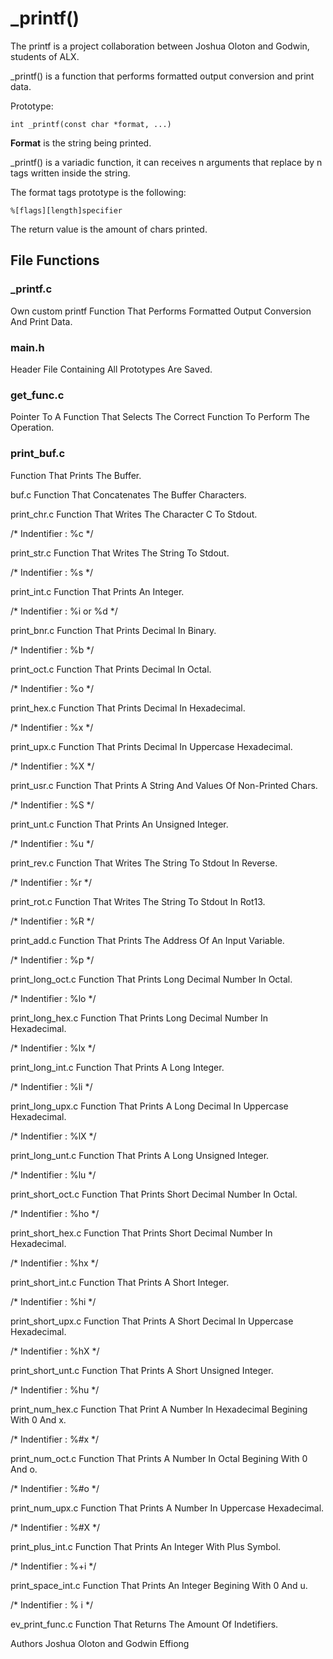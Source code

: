 # _printf()

The printf is a project collaboration between Joshua Oloton and Godwin, students of ALX.

_printf() is a function that performs formatted output conversion and print data.

Prototype:

	int _printf(const char *format, ...)
**Format** is the string being printed.

_printf() is a variadic function, it can receives n arguments that replace by n tags written inside the string.

The format tags prototype is the following:

    %[flags][length]specifier
The return value is the amount of chars printed.

## File Functions
### _printf.c
Own custom printf Function That Performs Formatted Output Conversion And Print Data.

### main.h
Header File Containing All Prototypes Are Saved.

### get_func.c
Pointer To A Function That Selects The Correct Function To Perform The Operation.

### print_buf.c
Function That Prints The Buffer.

buf.c
Function That Concatenates The Buffer Characters.

print_chr.c
Function That Writes The Character C To Stdout.

/* Indentifier : %c */

print_str.c
Function That Writes The String To Stdout.

/* Indentifier : %s */

print_int.c
Function That Prints An Integer.

/* Indentifier : %i or %d */

print_bnr.c
Function That Prints Decimal In Binary.

/* Indentifier : %b */

print_oct.c
Function That Prints Decimal In Octal.

/* Indentifier : %o */

print_hex.c
Function That Prints Decimal In Hexadecimal.

/* Indentifier : %x */

print_upx.c
Function That Prints Decimal In Uppercase Hexadecimal.

/* Indentifier : %X */

print_usr.c
Function That Prints A String And Values Of Non-Printed Chars.

/* Indentifier : %S */

print_unt.c
Function That Prints An Unsigned Integer.

/* Indentifier : %u */

print_rev.c
Function That Writes The String To Stdout In Reverse.

/* Indentifier : %r */

print_rot.c
Function That Writes The String To Stdout In Rot13.

/* Indentifier : %R */

print_add.c
Function That Prints The Address Of An Input Variable.

/* Indentifier : %p */

print_long_oct.c
Function That Prints Long Decimal Number In Octal.

/* Indentifier : %lo */

print_long_hex.c
Function That Prints Long Decimal Number In Hexadecimal.

/* Indentifier : %lx */

print_long_int.c
Function That Prints A Long Integer.

/* Indentifier : %li */

print_long_upx.c
Function That Prints A Long Decimal In Uppercase Hexadecimal.

/* Indentifier : %lX */

print_long_unt.c
Function That Prints A Long Unsigned Integer.

/* Indentifier : %lu */

print_short_oct.c
Function That Prints Short Decimal Number In Octal.

/* Indentifier : %ho */

print_short_hex.c
Function That Prints Short Decimal Number In Hexadecimal.

/* Indentifier : %hx */

print_short_int.c
Function That Prints A Short Integer.

/* Indentifier : %hi */

print_short_upx.c
Function That Prints A Short Decimal In Uppercase Hexadecimal.

/* Indentifier : %hX */

print_short_unt.c
Function That Prints A Short Unsigned Integer.

/* Indentifier : %hu */

print_num_hex.c
Function That Print A Number In Hexadecimal Begining With 0 And x.

/* Indentifier : %#x */

print_num_oct.c
Function That Prints A Number In Octal Begining With 0 And o.

/* Indentifier : %#o */

print_num_upx.c
Function That Prints A Number In Uppercase Hexadecimal.

/* Indentifier : %#X */

print_plus_int.c
Function That Prints An Integer With Plus Symbol.

/* Indentifier : %+i */

print_space_int.c
Function That Prints An Integer Begining With 0 And u.

/* Indentifier : % i */

ev_print_func.c
Function That Returns The Amount Of Indetifiers.

Authors
Joshua Oloton and Godwin Effiong
